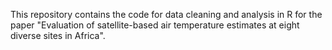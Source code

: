 This repository contains the code for data cleaning and analysis in R for the paper "Evaluation of satellite-based air temperature estimates at eight diverse sites in Africa".